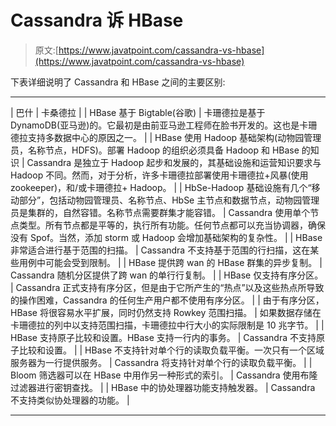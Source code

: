# Cassandra 诉 HBase

> 原文:[https://www.javatpoint.com/cassandra-vs-hbase](https://www.javatpoint.com/cassandra-vs-hbase)

下表详细说明了 Cassandra 和 HBase 之间的主要区别:

* * *

| 巴什 | 卡桑德拉 |
| HBase 基于 Bigtable(谷歌) | 卡珊德拉是基于 DynamoDB(亚马逊)的。它最初是由前亚马逊工程师在脸书开发的。这也是卡珊德拉支持多数据中心的原因之一。 |
| HBase 使用 Hadoop 基础架构(动物园管理员，名称节点，HDFS)。部署 Hadoop 的组织必须具备 Hadoop 和 HBase 的知识 | Cassandra 是独立于 Hadoop 起步和发展的，其基础设施和运营知识要求与 Hadoop 不同。然而，对于分析，许多卡珊德拉部署使用卡珊德拉+风暴(使用 zookeeper)，和/或卡珊德拉+ Hadoop。 |
| HbSe-Hadoop 基础设施有几个“移动部分”，包括动物园管理员、名称节点、HbSe 主节点和数据节点，动物园管理员是集群的，自然容错。名称节点需要群集才能容错。 | Cassandra 使用单个节点类型。所有节点都是平等的，执行所有功能。任何节点都可以充当协调器，确保没有 Spof。当然，添加 storm 或 Hadoop 会增加基础架构的复杂性。 |
| HBase 非常适合进行基于范围的扫描。
 | Cassandra 不支持基于范围的行扫描，这在某些用例中可能会受到限制。 |
| HBase 提供跨 wan 的 HBase 群集的异步复制。 | Cassandra 随机分区提供了跨 wan 的单行行复制。 |
| HBase 仅支持有序分区。 | Cassandra 正式支持有序分区，但是由于它所产生的“热点”以及这些热点所导致的操作困难，Cassandra 的任何生产用户都不使用有序分区。 |
| 由于有序分区，HBase 将很容易水平扩展，同时仍然支持 Rowkey 范围扫描。 | 如果数据存储在卡珊德拉的列中以支持范围扫描，卡珊德拉中行大小的实际限制是 10 兆字节。 |
| HBase 支持原子比较和设置。HBase 支持一行内的事务。 | Cassandra 不支持原子比较和设置。 |
| HBase 不支持针对单个行的读取负载平衡。一次只有一个区域服务器为一行提供服务。 | Cassandra 将支持针对单个行的读取负载平衡。 |
| Bloom 筛选器可以在 HBase 中用作另一种形式的索引。 | Cassandra 使用布隆过滤器进行密钥查找。 |
| HBase 中的协处理器功能支持触发器。 | Cassandra 不支持类似协处理器的功能。 |

* * *
